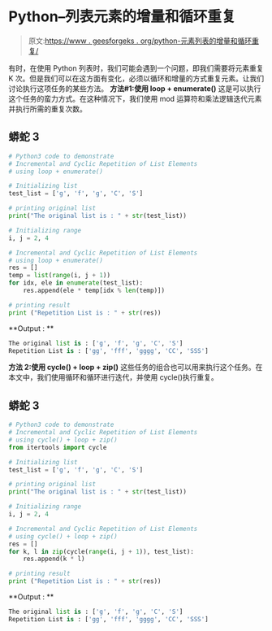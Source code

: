 # Python–列表元素的增量和循环重复

> 原文:[https://www . geesforgeks . org/python-元素列表的增量和循环重复/](https://www.geeksforgeeks.org/python-incremental-and-cyclic-repetition-of-list-elements/)

有时，在使用 Python 列表时，我们可能会遇到一个问题，即我们需要将元素重复 K 次。但是我们可以在这方面有变化，必须以循环和增量的方式重复元素。让我们讨论执行这项任务的某些方法。
**方法#1:使用 loop + enumerate()**
这是可以执行这个任务的蛮力方式。在这种情况下，我们使用 mod 运算符和乘法逻辑迭代元素并执行所需的重复次数。

## 蟒蛇 3

```py
# Python3 code to demonstrate
# Incremental and Cyclic Repetition of List Elements
# using loop + enumerate()

# Initializing list
test_list = ['g', 'f', 'g', 'C', 'S']

# printing original list
print("The original list is : " + str(test_list))

# Initializing range
i, j = 2, 4

# Incremental and Cyclic Repetition of List Elements
# using loop + enumerate()
res = []
temp = list(range(i, j + 1))
for idx, ele in enumerate(test_list):
    res.append(ele * temp[idx % len(temp)])

# printing result
print ("Repetition List is : " + str(res))
```

**Output : **

```py
The original list is : ['g', 'f', 'g', 'C', 'S']
Repetition List is : ['gg', 'fff', 'gggg', 'CC', 'SSS']
```

**方法 2:使用 cycle() + loop + zip()**
这些任务的组合也可以用来执行这个任务。在本文中，我们使用循环和循环进行迭代，并使用 cycle()执行重复。

## 蟒蛇 3

```py
# Python3 code to demonstrate
# Incremental and Cyclic Repetition of List Elements
# using cycle() + loop + zip()
from itertools import cycle

# Initializing list
test_list = ['g', 'f', 'g', 'C', 'S']

# printing original list
print("The original list is : " + str(test_list))

# Initializing range
i, j = 2, 4

# Incremental and Cyclic Repetition of List Elements
# using cycle() + loop + zip()
res = []
for k, l in zip(cycle(range(i, j + 1)), test_list):
    res.append(k * l)

# printing result
print ("Repetition List is : " + str(res))
```

**Output : **

```py
The original list is : ['g', 'f', 'g', 'C', 'S']
Repetition List is : ['gg', 'fff', 'gggg', 'CC', 'SSS']
```